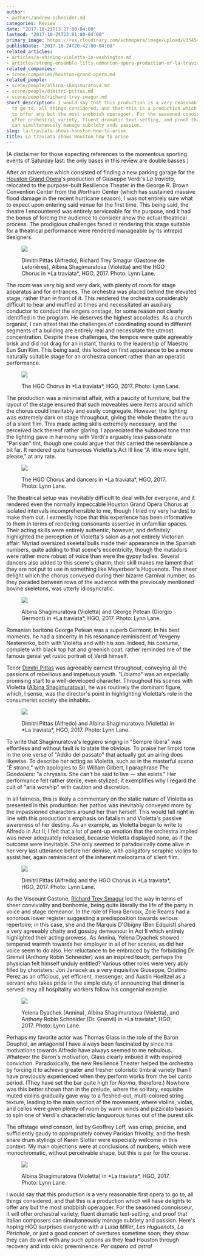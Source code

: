 ```yaml
---
author:
- authors/andrew-schneider.md
categories: Review
date: "2017-10-23T13:27:00-04:00"
lastmod: "2017-10-24T23:01:00-04:00"
primary_image: https://res.cloudinary.com/schmopera/image/upload/v1545409169/media/webhook-uploads/1508779445548/2017-10-23---square---hgo---la-traviata---2017---photographer-lynn-lane-187-3000x2000.jpg.jpg
publishDate: "2017-10-24T20:42:00-04:00"
related_articles:
- articles/a-shining-violetta-in-washington.md
- articles/strong-ensemble-lifts-edmonton-opera-production-of-la-traviata.md
related_companies:
- scene/companies/houston-grand-opera.md
related_people:
- scene/people/albina-shagimuratova.md
- scene/people/dimitri-pittas.md
- scene/people/richard-trey-smagur.md
short_description: I would say that this production is a very reasonable first opera
  to go to, all things considered, and that this is a production which will have delights
  to offer any but the most snobbish operagoer. For the seasoned conoisseur, it will
  offer orchestral variety, fluent dramatic text-setting, and proof that Italian composers
  can simultaneously manage subtlety ands passion.
slug: la-traviata-shows-houston-how-to-arise
title: La traviata shows Houston how to arise
---
```


(A disclaimer for those expecting references to the momentous sporting events of Saturday last: the only bases in this review are double basses.)

After an adventure which consisted of finding a new parking garage for the [Houston Grand Opera](/scene/companies/houston-grand-opera/)'s production of Giuseppe Verdi's *La traviata*, relocated to the purpose-built Resilience Theater in the George R. Brown Convention Center from the Wortham Center (which has sustained massive flood damage in the recent hurricane season), I was not entirely sure what to expect upon entering said venue for the first time. This being said, the theatre I encountered was entirely serviceable for the purpose, and it had the bonus of forcing the audience to consider anew the actual theatrical process. The prodigious challenges faced in rendering this stage suitable for a theatrical performance were rendered manageable by its intrepid designers.

<figure data-type="image">

![](https://res.cloudinary.com/schmopera/image/upload/v1545409169/media/webhook-uploads/1508780596550/2017-10-23---hgo---la-traviata---2017---photographer-lynn-lane-14-3000x2000.jpg.jpg)
<figcaption>Dimitri Pittas (Alfredo), Richard Trey Smagur (Gastone de Letorières), Albina Shagimuratova (Violetta) and the HGO Chorus in *La traviata*, HGO, 2017. Photo: Lynn Lane.</figcaption>
</figure>

The room was very big and very dark, with plenty of room for stage apparatus and for entrances. The orchestra was placed behind the elevated stage, rather than in front of it. This rendered the orchestra considerably difficult to hear and muffled at times and necessitated an auxiliary conductor to conduct the singers onstage, for some reason not clearly identified in the program. He deserves the highest accolades. As a church organist, I can attest that the challenges of coordinating sound in different segments of a building are entirely real and necessitate the utmost concentration. Despite these challenges, the tempos were quite agreeably brisk and did not drag for an instant, thanks to the leadership of Maestro Eun Sun Kim. This being said, this looked on first appearance to be a more naturally suitable stage for an orchestra concert rather than an operatic performance.

<figure data-type="image">

![](https://res.cloudinary.com/schmopera/image/upload/v1545409169/media/webhook-uploads/1508780621353/2017-10-23---hgo---la-traviata---2017---photographer-lynn-lane-34-3000x2000.jpg.jpg)
<figcaption>The HGO Chorus in *La traviata*, HGO, 2017. Photo: Lynn Lane.</figcaption>
</figure>

The production was a minimalist affair, with a paucity of furniture, but the layout of the stage ensured that such moveables were items around which the chorus could inevitably and easily congregate. However, the lighting was extremely dark on stage throughout, giving the whole theatre the aura of a silent film. This made acting skills extremely necessary, and the perceived lack thereof rather glaring. I appreciated the subdued tone that the lighting gave in harmony with Verdi's arguably less passionate "Parisian" tint, though one could argue that this carried the resemblance a bit far. It rendered quite humorous Violetta's Act III line "A little more light, please," at any rate.

<figure data-type="image">

![](https://res.cloudinary.com/schmopera/image/upload/v1545409169/media/webhook-uploads/1508780640406/2017-10-23---hgo---la-traviata---2017---photographer-lynn-lane-133-3000x2000.jpg.jpg)
<figcaption>The HGO Chorus and dancers in *La traviata*, HGO, 2017. Photo: Lynn Lane.</figcaption>
</figure>

The theatrical setup was inevitably difficult to deal with for everyone, and it rendered even the normally impeccable Houston Grand Opera Chorus at isolated intervals incomprehensible to me, though I tried my very hardest to make them out. I earnestly hope that this experience has been informative to them in terms of rendering consonants assertive in unfamiliar spaces. Their acting skills were entirely authentic, however, and definitely highlighted the perception of Violetta's salon as a not entirely Victorian affair. Myriad oversized skeletal bulls made their appearance in the Spanish numbers, quite adding to that scene's eccentricity, though the matadors were rather more robust of voice than were the gypsy ladies. Several dancers also added to this scene's charm; their skill makes me lament that they are not put to use in something like Meyerbeer's Huguenots. The sheer delight which the chorus conveyed during their bizarre Carnival number, as they paraded between rows of the audience with the previously mentioned bovine skeletons, was utterly idiosyncratic.

<figure data-type="image">

![](https://res.cloudinary.com/schmopera/image/upload/v1545409169/media/webhook-uploads/1508780651987/2017-10-23---hgo---la-traviata---2017---photographer-lynn-lane-83-3000x2000.jpg.jpg)
<figcaption>Albina Shagimuratova (Violetta) and George Petean (Giorgio Germont) in *La traviata*, HGO, 2017. Photo: Lynn Lane.</figcaption>
</figure>

Romanian baritone George Petean was a superb Germont. In his best moments, he had a sincerity in his resonance reminiscent of Yevgeny Nesterenko, both with Violetta and with his son. Indeed, his costume, complete with black top hat and greenish coat, rather reminded me of the famous genial yet rustic portrait of Verdi himself.

Tenor [Dimitri Pittas](/scene/people/dimitri-pittas/) was agreeably earnest throughout, conveying all the passions of rebellious and impetuous youth. "Libiamo" was an especially promising start to a well-developed character. Throughout his scenes with Violetta ([Albina Shagimuratova](/scene/people/albina-shagimuratova/)), he was routinely the dominant figure, which, I sense, was the director's point in highlighting Violetta's role in the consumerist society she inhabits.

<figure data-type="image">

![](https://res.cloudinary.com/schmopera/image/upload/v1545409169/media/webhook-uploads/1508780663354/2017-10-23---hgo---la-traviata---2017---photographer-lynn-lane-207-3000x2000.jpg.jpg)
<figcaption>Dimitri Pittas (Alfredo) and Albina Shagimuratova (Violetta) in *La traviata*, HGO, 2017. Photo: Lynn Lane.</figcaption>
</figure>

To write that Shagimuratova's leggiero singing in "Sempre libera" was effortless and without fault is to state the obvious. To praise her limpid tone in the one verse of "Addio del passato" that actually got an airing does likewise. To describe her acting as Violetta, such as in the masterful *scena* "È strano," with apologies to Sir William Gilbert, I paraphrase *The Gondoliers*: "a chrysalis. She can't be said to live — she exists." Her performance felt rather sterile, even stylized; it exemplifies why I regard the cult of "aria worship" with caution and discretion.
 
In all fairness, this is likely a commentary on the static nature of Violetta as presented in this production: her pathos was inevitably conveyed more by the impassioned characters around her than herself. This would fall right in line with this production's emphasis on fatalism and Violetta's passive awareness of her destiny. As an example, as Violetta began to write to Alfredo in Act II, I felt that a lot of pent-up emotion that the orchestra implied was never adequately released, because Violetta displayed none, as if the outcome were inevitable. She only seemed to paradoxically come alive in her very last utterance before her demise, with obligatory seraphic violins to assist her, again reminiscent of the inherent melodrama of silent film.

<figure data-type="image">

![](https://res.cloudinary.com/schmopera/image/upload/v1545409169/media/webhook-uploads/1508780726205/2017-10-23---hgo---la-traviata---2017---photographer-lynn-lane-19-3000x2000.jpg.jpg)
<figcaption>Dimitri Pittas (Alfredo) and the HGO Chorus in *La traviata*, HGO, 2017. Photo: Lynn Lane.</figcaption>
</figure>
 
As the Viscount Gastone, [Richard Trey Smagur](/scene/people/richard-trey-smagur/) led the way in terms of sheer conviviality and bonhomie, being quite literally the life of the party in voice and stage demeanor. In the role of Flora Bervoix, Zoie Reams had a sonorous lower register suggesting a predisposition towards serious repertoire; in this case, she and the Marquis D'Obigny (Ben Edquist) shared a very agreeably chatty and gossipy demeanour in Act II which entirely highlighted their acting prowess. As Annina, Yelena Dyachek showed tempered warmth towards her employer in all of her scenes, as did her voice seem to do also. Her reluctance to be embraced by the forbidding Dr. Grenvil (Anthony Robin Schneider) was an inspired touch; perhaps the physician felt himself unduly entitled? Various other roles were very ably filled by choristers: Jon Janacek as a very inquisitive Giuseppe, Cristino Perez as an officious, yet efficient, messenger, and Austin Hoeltzel as a servant who takes pride in the simple duty of announcing that dinner is served: may all hospitality workers follow his congenial example.

<figure data-type="image">

![](https://res.cloudinary.com/schmopera/image/upload/v1545409169/media/webhook-uploads/1508780676034/2017-10-23---hgo---la-traviata---2017---photographer-lynn-lane-174-3000x2000.jpg.jpg)
<figcaption>Yelena Dyachek (Annina), Albina Shagimuratova (Violetta), and Anthony Robin Schneider (Dr. Grenvil) in *La traviata*, HGO, 2017. Photo: Lynn Lane.</figcaption>
</figure>

Perhaps my favorite actor was Thomas Glass in the role of the Baron Douphol, an antagonist I have always been fascinated by since his motivations towards Alfredo have always seemed to me nebulous. Whatever the Baron's motivation, Glass clearly imbued it with inspired conviction. 
Paradoxically, the new Resilience Theater helped the orchestra by forcing it to achieve greater and fresher coloristic timbral variety than I have previously experienced when they perform works from the bel canto period. (They have set the bar quite high for *Norma*, therefore.) Nowhere was this better shown than in the prelude, where the solitary, exquisite muted violins gradually gave way to a fleshed-out, multi-colored string texture, leading to the main section of the movement, where violins, violas, and cellos were given plenty of room by warm winds and pizzicato basses to spin one of Verdi's characteristic languorous tunes out of the purest silk.

The offstage wind consort, led by Geoffrey Loff, was crisp, precise, and sufficiently gaudy to appropriately convey Parisian frivolity, and the fresh snare drum stylings of Karen Slotter were especially welcome in this context. My main objections were at conclusions of numbers, which were monochromatic, without perceivable shape, but this is par for the course.

<figure data-type="image">

![](https://res.cloudinary.com/schmopera/image/upload/v1545409169/media/webhook-uploads/1508780903325/2017-10-23---hgo---la-traviata---2017---photographer-lynn-lane-35-3000x2000.jpg.jpg)
<figcaption>Albina Shagimuratova (Violetta) in *La traviata*, HGO, 2017. Photo: Lynn Lane.</figcaption>
</figure>

I would say that this production is a very reasonable first opera to go to, all things considered, and that this is a production which will have delights to offer any but the most snobbish operagoer. For the seasoned connoisseur, it will offer orchestral variety, fluent dramatic text-setting, and proof that Italian composers can simultaneously manage subtlety and passion. Here's hoping HGO surprises everyone with a *Luisa Miller*, *Les Huguenots*, *La Périchole*, or just a good concert of overtures sometime soon; they show they can do well with any such options as they lead Houston through recovery and into civic preeminence. *Per aspera ad astra!*

